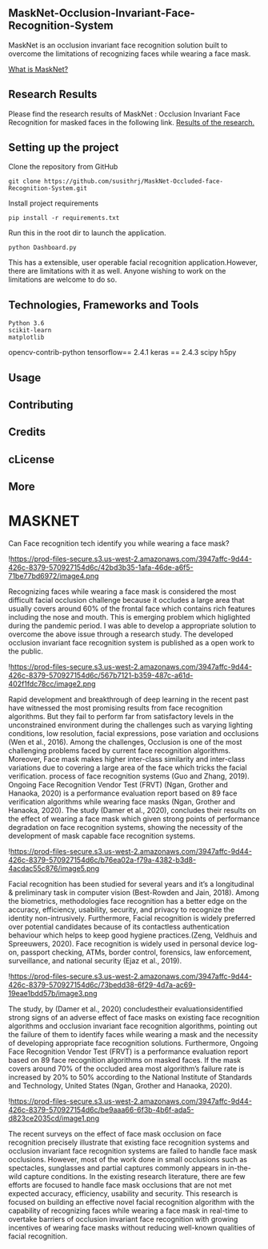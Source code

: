 ## MaskNet-Occlusion-Invariant-Face-Recognition-System
MaskNet is an occlusion invariant face recognition solution built to overcome the limitations of recognizing faces while wearing a face mask. 

[What is MaskNet?](https://garnet-cardamom-4d4.notion.site/MASKNET-c4a6277ac1f84fcdb92cc784ecef08ee)

## Research Results
Please find the research results of MaskNet : Occlusion Invariant Face Recognition for masked faces in the following link. [Results of the research.](https://www.researchgate.net/project/Face-Mask-Invariant-Face-Recognition-with-Identity-Verification)

## Setting up the project 
Clone the repository from GitHub

	git clone https://github.com/susithrj/MaskNet-Occluded-face-Recognition-System.git

Install project requirements

	pip install -r requirements.txt

Run this in the root dir to launch the application.

	python Dashboard.py

This has a extensible, user operable facial recognition application.However, there are limitations with it as well. Anyone wishing to work on the limitations are welcome to do so.

## Technologies, Frameworks and Tools
    Python 3.6
    scikit-learn
    matplotlib
  opencv-contrib-python
    tensorflow== 2.4.1
    keras == 2.4.3
    scipy
    h5py

## Usage
## Contributing
## Credits
## cLicense
## More
# MASKNET

Can Face recognition tech identify you while wearing a face mask?

!https://prod-files-secure.s3.us-west-2.amazonaws.com/3947affc-9d44-426c-8379-570927154d6c/42bd3b35-1afa-46de-a6f5-71be77bd6972/image4.png

Recognizing faces while wearing a face mask is considered the most difficult facial occlusion challenge because it occludes a large area that usually covers around 60% of the frontal face which contains rich features including the nose and mouth. This is emerging problem which higlighted during the pandemic period. I was able to develop a appropriate solution to overcome the above issue through a research study. The developed occlusion invariant face recognition system is published as a open work to the public.

!https://prod-files-secure.s3.us-west-2.amazonaws.com/3947affc-9d44-426c-8379-570927154d6c/567b7121-b359-487c-a61d-402f1fdc78cc/image2.png

Rapid development and breakthrough of deep learning in the recent past have witnessed the most promising results from face recognition algorithms. But they fail to perform far from satisfactory levels in the unconstrained environment during the challenges such as varying lighting conditions, low resolution, facial expressions, pose variation and occlusions (Wen et al., 2016). Among the challenges, Occlusion is one of the most challenging problems faced by current face recognition algorithms. Moreover, Face mask makes higher inter-class similarity and inter-class variations due to covering a large area of the face which tricks the facial verification. process of face recognition systems (Guo and Zhang, 2019). Ongoing Face Recognition Vendor Test (FRVT) (Ngan, Grother and Hanaoka, 2020) is a performance evaluation report based on 89 face verification algorithms while wearing face masks (Ngan, Grother and Hanaoka, 2020). The study (Damer et al., 2020), concludes their results on the effect of wearing a face mask which given strong points of performance degradation on face recognition systems, showing the necessity of the development of mask capable face recognition systems.

!https://prod-files-secure.s3.us-west-2.amazonaws.com/3947affc-9d44-426c-8379-570927154d6c/b76ea02a-f79a-4382-b3d8-4acdac55c876/image5.png

Facial recognition has been studied for several years and it’s a longitudinal & preliminary task in computer vision (Best-Rowden and Jain, 2018). Among the biometrics, methodologies face recognition has a better edge on the accuracy, efficiency, usability, security, and privacy to recognize the identity non-intrusively. Furthermore, Facial recognition is widely preferred over potential candidates because of its contactless authentication behaviour which helps to keep good hygiene practices.(Zeng, Veldhuis and Spreeuwers, 2020). Face recognition is widely used in personal device log-on, passport checking, ATMs, border control, forensics, law enforcement, surveillance, and national security (Ejaz et al., 2019).

!https://prod-files-secure.s3.us-west-2.amazonaws.com/3947affc-9d44-426c-8379-570927154d6c/73bedd38-6f29-4d7a-ac69-19eae1bdd57b/image3.png

The study, by (Damer et al., 2020) concludestheir evaluationsidentified strong signs of an adverse effect of face masks on existing face recognition algorithms and occlusion invariant face recognition algorithms, pointing out the failure of them to identify faces while wearing a mask and the necessity of developing appropriate face recognition solutions. Furthermore, Ongoing Face Recognition Vendor Test (FRVT) is a performance evaluation report based on 89 face recognition algorithms on masked faces. If the mask covers around 70% of the occluded area most algorithm’s failure rate is increased by 20% to 50% according to the National Institute of Standards and Technology, United States (Ngan, Grother and Hanaoka, 2020).

!https://prod-files-secure.s3.us-west-2.amazonaws.com/3947affc-9d44-426c-8379-570927154d6c/be9aaa66-6f3b-4b6f-ada5-d823ce2035cd/image1.png

The recent surveys on the effect of face mask occlusion on face recognition precisely illustrate that existing face recognition systems and occlusion invariant face recognition systems are failed to handle face mask occlusions. However, most of the work done in small occlusions such as spectacles, sunglasses and partial captures commonly appears in in-the-wild capture conditions. In the existing research literature, there are few efforts are focused to handle face mask occlusions that are not met expected accuracy, efficiency, usability and security. This research is focused on building an effective novel facial recognition algorithm with the capability of recognizing faces while wearing a face mask in real-time to overtake barriers of occlusion invariant face recognition with growing incentives of wearing face masks without reducing well-known qualities of facial recognition.
